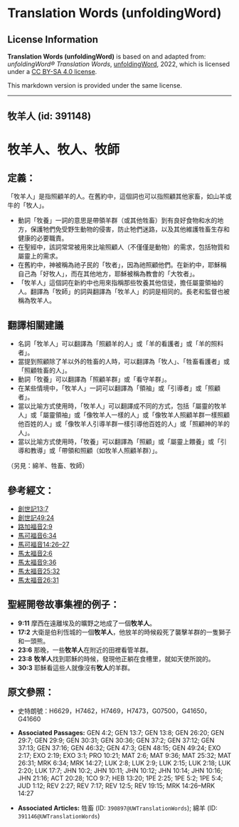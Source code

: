 # Translation Words (unfoldingWord)

## License Information

**Translation Words (unfoldingWord)** is based on and adapted from: _unfoldingWord® Translation Words_, [unfoldingWord](https://unfoldingword.org/utw), 2022, which is licensed under a [CC BY-SA 4.0 license](https://creativecommons.org/licenses/by-sa/4.0/legalcode.en).

This markdown version is provided under the same license.



--------------------------------

## 牧羊人 (id: 391148)

牧羊人、牧人、牧師
=========

定義：
---

「牧羊人」是指照顧羊的人。在舊約中，這個詞也可以指照顧其他家畜，如山羊或牛的「牧人」。

* 動詞「牧養」一詞的意思是帶領羊群（或其他牲畜）到有良好食物和水的地方，保護牠們免受野生動物的侵害，防止牠們迷路，以及其他維護牲畜生存和健康的必要職責。
* 在聖經中，該詞常常被用來比喻照顧人（不僅僅是動物）的需求，包括物質和屬靈上的需求。
* 在舊約中，神被稱為祂子民的「牧者」，因為祂照顧他們。在新約中，耶穌稱自己為「好牧人」，而在其他地方，耶穌被稱為教會的「大牧者」。
* 「牧羊人」這個詞在新約中也用來指稱那些牧養其他信徒，擔任屬靈領袖的人。翻譯為「牧師」的詞與翻譯為「牧羊人」的詞是相同的。長老和監督也被稱為牧羊人。

翻譯相關建議
------

* 名詞「牧羊人」可以翻譯為「照顧羊的人」或「羊的看護者」或「羊的照料者」。
* 當提到照顧除了羊以外的牲畜的人時，可以翻譯為「牧人」、「牲畜看護者」或「照顧牲畜的人」。
* 動詞「牧養」可以翻譯為「照顧羊群」或「看守羊群」。
* 在某些情境中，「牧羊人」一詞可以翻譯為「領袖」或「引導者」或「照顧者」。
* 當以比喻方式使用時，「牧羊人」可以翻譯成不同的方式，包括「屬靈的牧羊人」或「屬靈領袖」或「像牧羊人一樣的人」或「像牧羊人照顧羊群一樣照顧他百姓的人」或「像牧羊人引導羊群一樣引導他百姓的人」或「照顧神的羊的人」。
* 當以比喻方式使用時，「牧養」可以翻譯為「照顧」或「屬靈上餵養」或「引導和教導」或「帶領和照顧（如牧羊人照顧羊群）」。

（另見：綿羊、牲畜、牧師）

參考經文：
-----

* [創世記13:7](https://ref.ly/Gen13:7)
* [創世記49:24](https://ref.ly/Gen49:24)
* [路加福音2:9](https://ref.ly/Luke2:9)
* [馬可福音6:34](https://ref.ly/Mark6:34)
* [馬可福音14:26–27](https://ref.ly/Mark14:26-Mark14:27)
* [馬太福音2:6](https://ref.ly/Matt2:6)
* [馬太福音9:36](https://ref.ly/Matt9:36)
* [馬太福音25:32](https://ref.ly/Matt25:32)
* [馬太福音26:31](https://ref.ly/Matt26:31)

聖經開卷故事集裡的例子：
------------

* **9:11** 摩西在遠離埃及的曠野之地成了一個**牧羊人**。
* **17:2** 大衛是伯利恆城的一個**牧羊人**，他放羊的時候殺死了襲擊羊群的一隻獅子和一頭熊。
* **23:6** 那晚，一些**牧羊人**在附近的田裡看管羊群。
* **23:8** **牧羊人**找到耶穌的時候，發現他正躺在食槽里，就如天使所說的。
* **30:3** 耶穌看這些人就像沒有**牧人**的羊群。

原文參照：
-----

* 史特朗號：H6629，H7462，H7469，H7473，G07500，G41650，G41660

* **Associated Passages:** GEN 4:2; GEN 13:7; GEN 13:8; GEN 26:20; GEN 29:7; GEN 29:9; GEN 30:31; GEN 30:36; GEN 37:2; GEN 37:12; GEN 37:13; GEN 37:16; GEN 46:32; GEN 47:3; GEN 48:15; GEN 49:24; EXO 2:17; EXO 2:19; EXO 3:1; PRO 10:21; MAT 2:6; MAT 9:36; MAT 25:32; MAT 26:31; MRK 6:34; MRK 14:27; LUK 2:8; LUK 2:9; LUK 2:15; LUK 2:18; LUK 2:20; LUK 17:7; JHN 10:2; JHN 10:11; JHN 10:12; JHN 10:14; JHN 10:16; JHN 21:16; ACT 20:28; 1CO 9:7; HEB 13:20; 1PE 2:25; 1PE 5:2; 1PE 5:4; JUD 1:12; REV 2:27; REV 7:17; REV 12:5; REV 19:15; MRK 14:26–MRK 14:27
* **Associated Articles:** 牲畜 (ID: `390897@UWTranslationWords`); 綿羊 (ID: `391146@UWTranslationWords`)

